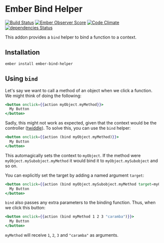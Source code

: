 # Ember Bind Helper
[![Build Status](https://travis-ci.org/Serabe/ember-bind-helper.svg?branch=master)](https://travis-ci.org/Serabe/ember-bind-helper)
[![Ember Observer Score](https://emberobserver.com/badges/ember-bind-helper.svg)](https://emberobserver.com/addons/ember-bind-helper)
[![Code Climate](https://codeclimate.com/github/Serabe/ember-bind-helper/badges/gpa.svg)](https://codeclimate.com/github/Serabe/ember-bind-helper)
[![dependencies Status](https://david-dm.org/Serabe/ember-bind-helper/status.svg)](https://david-dm.org/Serabe/ember-bind-helper)

This addon provides a `bind` helper to bind a function to a context.

## Installation

`ember install ember-bind-helper`


## Using `bind`

Let's say we want to call a method of an object when we click a function. We
might think of doing the following:

```hbs
<button onclick={{action myObject.myMethod}}>
  My Button
</button>
```

Sadly, this might not work as expected, given that the context would be the
controller
([twiddle](https://ember-twiddle.com/cdbb3f82da6bd5f6ff02bb2b6783bb82?openFiles=templates.application.hbs%2C)).
To solve this, you can use the `bind` helper:

```hbs
<button onclick={{action (bind myObject.myMethod)}}>
  My Button
</button>
```

This automagically sets the context to `myObject`. If the method were `myObject.mySubobject.myMethod` it would
bind it to `myObject.mySubobject` and so on.

You can explicitly set the target by adding a named argument `target`:

```hbs
<button onclick={{action (bind myObject.mySubobject.myMethod target=myObject)}}>
  My Button
</button>
```

`bind` also passes any extra parameters to the binding function. Thus, when we click this button:

```hbs
<button onclick={{action (bind myMethod 1 2 3 "caramba")}}>
  My Button
</button>
```

`myMethod` will receive `1`, `2`, `3` and `"caramba"` as arguments.
